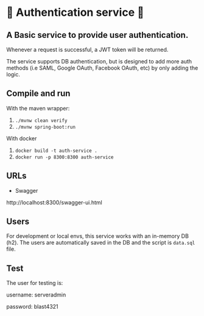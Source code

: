 🔑 Authentication service 🔑
=========================================================================================================

## A Basic service to provide user authentication. 
Whenever a request is successful, a JWT token will be returned.

The service supports DB authentication, but is designed to add more auth methods (i.e SAML, Google OAuth, Facebook OAuth, etc)
by only adding the logic.

## Compile and run

With the maven wrapper:

1) `./mvnw clean verify`
2) `./mvnw spring-boot:run`

With docker

1) `docker build -t auth-service .`
2) `docker run -p 8300:8300 auth-service`

## URLs

- Swagger

http://localhost:8300/swagger-ui.html

## Users

For development or local envs, this service works with an in-memory DB (h2).
The users are automatically saved in the DB and the script is `data.sql` file.

## Test
The user for testing is: 

username: serveradmin 

password: blast4321
